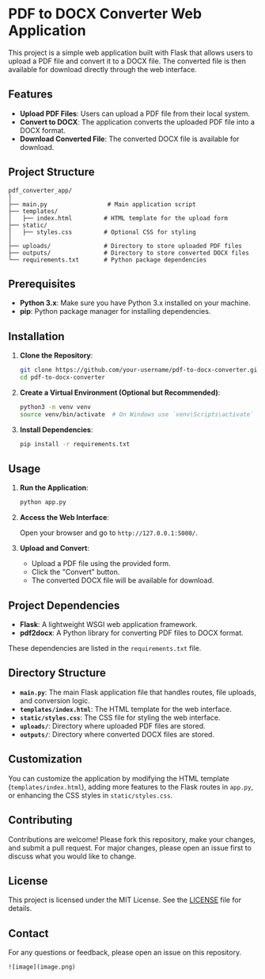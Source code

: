 # PDF to DOCX Converter Web Application

This project is a simple web application built with Flask that allows users to upload a PDF file and convert it to a DOCX file. The converted file is then available for download directly through the web interface.

## Features

- **Upload PDF Files**: Users can upload a PDF file from their local system.
- **Convert to DOCX**: The application converts the uploaded PDF file into a DOCX format.
- **Download Converted File**: The converted DOCX file is available for download.

## Project Structure

```
pdf_converter_app/
│
├── main.py                 # Main application script
├── templates/
│   ├── index.html         # HTML template for the upload form
├── static/
│   ├── styles.css         # Optional CSS for styling
│
├── uploads/               # Directory to store uploaded PDF files
├── outputs/               # Directory to store converted DOCX files
└── requirements.txt       # Python package dependencies
```

## Prerequisites

- **Python 3.x**: Make sure you have Python 3.x installed on your machine.
- **pip**: Python package manager for installing dependencies.

## Installation

1. **Clone the Repository**:

   ```bash
   git clone https://github.com/your-username/pdf-to-docx-converter.git
   cd pdf-to-docx-converter
   ```

2. **Create a Virtual Environment (Optional but Recommended)**:

   ```bash
   python3 -m venv venv
   source venv/bin/activate  # On Windows use `venv\Scripts\activate`
   ```

3. **Install Dependencies**:

   ```bash
   pip install -r requirements.txt
   ```

## Usage

1. **Run the Application**:

   ```bash
   python app.py
   ```

2. **Access the Web Interface**:

   Open your browser and go to `http://127.0.0.1:5000/`.

3. **Upload and Convert**:

   - Upload a PDF file using the provided form.
   - Click the "Convert" button.
   - The converted DOCX file will be available for download.

## Project Dependencies

- **Flask**: A lightweight WSGI web application framework.
- **pdf2docx**: A Python library for converting PDF files to DOCX format.

These dependencies are listed in the `requirements.txt` file.

## Directory Structure

- **`main.py`**: The main Flask application file that handles routes, file uploads, and conversion logic.
- **`templates/index.html`**: The HTML template for the web interface.
- **`static/styles.css`**: The CSS file for styling the web interface.
- **`uploads/`**: Directory where uploaded PDF files are stored.
- **`outputs/`**: Directory where converted DOCX files are stored.

## Customization

You can customize the application by modifying the HTML template (`templates/index.html`), adding more features to the Flask routes in `app.py`, or enhancing the CSS styles in `static/styles.css`.

## Contributing

Contributions are welcome! Please fork this repository, make your changes, and submit a pull request. For major changes, please open an issue first to discuss what you would like to change.

## License

This project is licensed under the MIT License. See the [LICENSE](LICENSE) file for details.

## Contact

For any questions or feedback, please open an issue on this repository.
```
![image](image.png)
